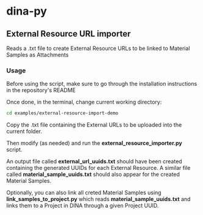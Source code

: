 # dina-py

## External Resource URL importer

Reads a .txt file to create External Resource URLs to be linked to Material Samples as Attachments

### Usage

Before using the script, make sure to go through the installation instructions in the repository's README

Once done, in the terminal, change current working directory:
```bash
cd examples/external-resource-import-demo
```

Copy the .txt file containing the External URLs to be uploaded into the current folder.

Then modify (as needed) and run the **external_resource_importer.py** script.

An output file called **external_url_uuids.txt** should have been created containing the generated UUIDs for each External Resource.
A similar file called **material_sample_uuids.txt** should also appear for the created Material Samples.

Optionally, you can also link all creted Material Samples using **link_samples_to_project.py** which reads **material_sample_uuids.txt** and links them to a Project in DINA through a given Project UUID.
